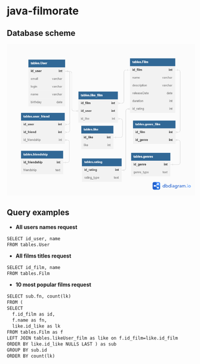 # java-filmorate
## Database scheme
![Database scheme](Database_Scheme.png)
## Query examples
- **All users names request**

```
SELECT id_user, name
FROM tables.User
```
- **All films titles request**

```
SELECT id_film, name
FROM tables.Film
```

- **10 most popular films request**

```
SELECT sub.fn, count(lk)
FROM (
SELECT 
  f.id_film as id,
  f.name as fn, 
  like.id_like as lk
FROM tables.Film as f
LEFT JOIN tables.likeUser_film as like on f.id_film=like.id_film
ORDER BY like.id_like NULLS LAST ) as sub
GROUP BY sub.id
ORDER BY count(lk)
```
